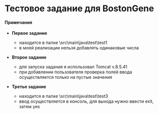 # Тестовое задание для BostonGene

#### **Примечания**
- **Первое задание**
  - находится в папке \src\main\java\test\test1
  - в моей реализации нельзя добавлять одинаковые числа
  
- **Второе задание**
  - для запуска задания я использовал Tomcat v.8.5.41
  - при добавлении пользователя проверка полей ввода осуществляется только на пустые значения
  
- **Третье задание**
  - находится в папке \src\main\java\test\test3
  - ввод осуществляется в консоль, для выхода нужно ввести exit, затем yes
  